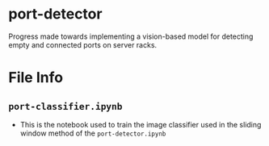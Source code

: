 # port-detector
Progress made towards implementing a vision-based model for detecting empty and connected ports on server racks.

# File Info

## `port-classifier.ipynb`
* This is the notebook used to train the image classifier used in the sliding window method of the `port-detector.ipynb` 
